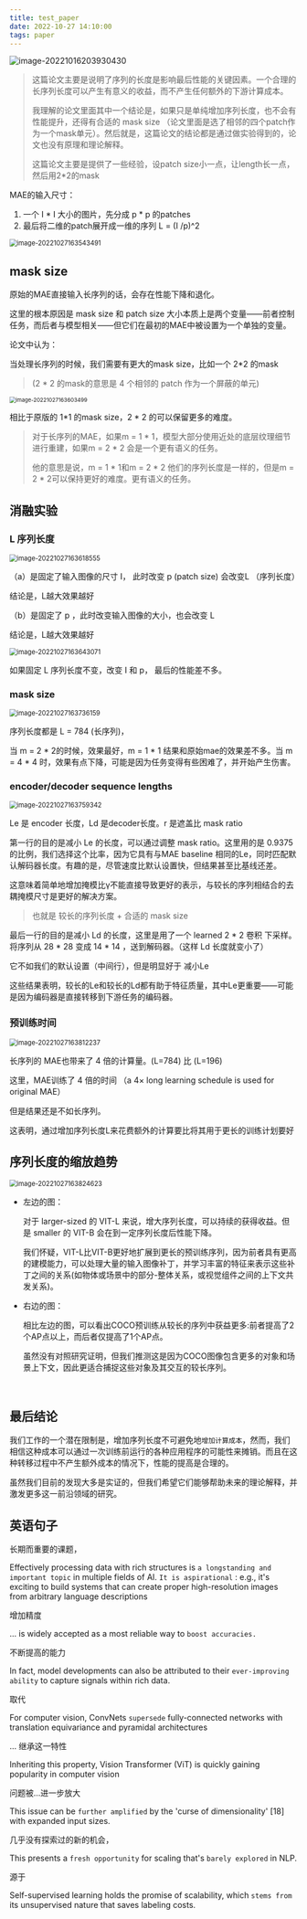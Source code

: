 ```yaml
---
title: test_paper
date: 2022-10-27 14:10:00
tags: paper
---
```




![image-20221016203930430](https://cdn.jsdelivr.net/gh/laptype/cloud@main/img/%E6%96%B0%E5%BB%BA%20Markdown_img/16-35-337-image-20221016203930430-71.png)



> 这篇论文主要是说明了序列的长度是影响最后性能的关键因素。一个合理的长序列长度可以产生有意义的收益，而不产生任何额外的下游计算成本。
>
> 
>
> 我理解的论文里面其中一个结论是，如果只是单纯增加序列长度，也不会有性能提升，还得有合适的 mask size （论文里面是选了相邻的四个patch作为一个mask单元）。然后就是，这篇论文的结论都是通过做实验得到的，论文也没有原理和理论解释。
>
> 
>
> 这篇论文主要是提供了一些经验，设patch size小一点，让length长一点，然后用2*2的mask





MAE的输入尺寸：

1. 一个 I * I 大小的图片，先分成 p * p 的patches
2. 最后将二维的patch展开成一维的序列 L = (I /p)^2



<img src="https://cdn.jsdelivr.net/gh/laptype/cloud@main/img/%E6%96%B0%E5%BB%BA%20Markdown_img/16-38-856-image-20221027163543491-4d.png" alt="image-20221027163543491" style="zoom:80%;" />

## mask size

原始的MAE直接输入长序列的话，会存在性能下降和退化。

这里的根本原因是 mask size 和 patch size 大小本质上是两个变量——前者控制任务，而后者与模型相关——但它们在最初的MAE中被设置为一个单独的变量。



论文中认为：

当处理长序列的时候，我们需要有更大的mask size，比如一个 2*2 的mask 

> (2 * 2 的mask的意思是 4 个相邻的 patch 作为一个屏蔽的单元)

<img src="https://cdn.jsdelivr.net/gh/laptype/cloud@main/img/%E6%96%B0%E5%BB%BA%20Markdown_img/16-38-856-image-20221027163603499-1a.png" alt="image-20221027163603499" style="zoom:67%;" />

相比于原版的 1*1 的mask size，2 * 2 的可以保留更多的难度。

> 对于长序列的MAE，如果m = 1 * 1，模型大部分使用近处的底层纹理细节进行重建，如果m = 2 * 2 会是一个更有语义的任务。
>
> 他的意思是说，m = 1 * 1和m = 2 * 2 他们的序列长度是一样的，但是m = 2 * 2可以保持更好的难度。更有语义的任务。



## 消融实验

### L 序列长度

<img src="https://cdn.jsdelivr.net/gh/laptype/cloud@main/img/%E6%96%B0%E5%BB%BA%20Markdown_img/16-38-856-image-20221027163618555-ae.png" alt="image-20221027163618555" style="zoom:80%;" />

（a）是固定了输入图像的尺寸 I， 此时改变 p (patch size) 会改变L （序列长度）

结论是，L越大效果越好

（b）是固定了 p ，此时改变输入图像的大小，也会改变 L 

结论是，L越大效果越好



<img src="https://cdn.jsdelivr.net/gh/laptype/cloud@main/img/%E6%96%B0%E5%BB%BA%20Markdown_img/16-38-856-image-20221027163643071-de.png" alt="image-20221027163643071" style="zoom:80%;" />

如果固定 L 序列长度不变，改变 I 和 p， 最后的性能差不多。



### mask size

<img src="https://cdn.jsdelivr.net/gh/laptype/cloud@main/img/%E6%96%B0%E5%BB%BA%20Markdown_img/16-38-856-image-20221027163736159-0c.png" alt="image-20221027163736159" style="zoom:80%;" />

序列长度都是 L = 784 (长序列)，

当 m = 2 * 2的时候，效果最好，m =  1 * 1 结果和原始mae的效果差不多。当 m =  4 * 4 时，效果有点下降，可能是因为任务变得有些困难了，并开始产生伤害。 



### encoder/decoder sequence lengths

<img src="https://cdn.jsdelivr.net/gh/laptype/cloud@main/img/%E6%96%B0%E5%BB%BA%20Markdown_img/16-38-856-image-20221027163759342-5e.png" alt="image-20221027163759342" style="zoom:80%;" />

Le 是 encoder 长度，Ld 是decoder长度。r 是遮盖比 mask ratio



第一行的目的是减小 Le 的长度，可以通过调整 mask ratio。这里用的是 0.9375 的比例，我们选择这个比率，因为它具有与MAE baseline 相同的Le，同时匹配默认解码器长度。有趣的是，尽管速度比默认设置快，但结果甚至比基线还差。

这意味着简单地增加掩模比γ不能直接导致更好的表示，与较长的序列相结合的去耦掩模尺寸是更好的解决方案。

> 也就是 较长的序列长度 + 合适的 mask size

最后一行的目的是减小 Ld 的长度，这里是用了一个 learned 2 * 2 卷积 下采样。将序列从 28 * 28 变成 14 * 14 ，送到解码器。（这样 Ld 长度就变小了）

它不如我们的默认设置（中间行），但是明显好于 减小Le



这些结果表明，较长的Le和较长的Ld都有助于特征质量，其中Le更重要——可能是因为编码器是直接转移到下游任务的编码器。





### 预训练时间

<img src="https://cdn.jsdelivr.net/gh/laptype/cloud@main/img/%E6%96%B0%E5%BB%BA%20Markdown_img/16-38-857-image-20221027163812237-68.png" alt="image-20221027163812237" style="zoom:80%;" />

长序列的 MAE也带来了 4 倍的计算量。(L=784) 比 (L=196)

这里，MAE训练了 4 倍的时间 （a 4× long learning schedule is used for original MAE）

但是结果还是不如长序列。

这表明，通过增加序列长度L来花费额外的计算要比将其用于更长的训练计划要好



## 序列长度的缩放趋势

<img src="https://cdn.jsdelivr.net/gh/laptype/cloud@main/img/%E6%96%B0%E5%BB%BA%20Markdown_img/16-38-857-image-20221027163824623-df.png" alt="image-20221027163824623" style="zoom:80%;" />



- 左边的图：

  对于 larger-sized 的 VIT-L 来说，增大序列长度，可以持续的获得收益。但是 smaller 的 VIT-B 会在到一定序列长度后性能下降。

  

  我们怀疑，VIT-L比VIT-B更好地扩展到更长的预训练序列，因为前者具有更高的建模能力，可以处理大量的输入图像补丁，并学习丰富的特征来表示这些补丁之间的关系(如物体或场景中的部分-整体关系，或视觉组件之间的上下文共发关系)。



- 右边的图：

  相比左边的图，可以看出COCO预训练从较长的序列中获益更多:前者提高了2个AP点以上，而后者仅提高了1个AP点。

  虽然没有对照研究证明，但我们推测这是因为COCO图像包含更多的对象和场景上下文，因此更适合捕捉这些对象及其交互的较长序列。

​	





## 最后结论

我们工作的一个潜在限制是，增加序列长度不可避免地`增加计算成本`，然而，我们相信这种成本可以通过一次训练前运行的各种应用程序的可能性来摊销。而且在这种转移过程中不产生额外成本的情况下，性能的提高是合理的。



虽然我们目前的发现大多是实证的，但我们希望它们能够帮助未来的理论解释，并激发更多这一前沿领域的研究。





## 英语句子

长期而重要的课题，

Effectively processing data with rich structures is `a longstanding and important topic` in multiple fields of AI. `It is aspirational` : e.g., it's exciting to build systems that can create proper high-resolution images from arbitrary language descriptions



增加精度

... is widely accepted as a most reliable way to `boost accuracies.`



不断提高的能力

In fact, model developments can also be attributed to their `ever-improving ability` to capture signals within rich data.



取代

For computer vision, ConvNets `supersede` fully-connected networks with translation equivariance and pyramidal architectures



... 继承这一特性

Inheriting this property, Vision Transformer (ViT) is quickly gaining popularity in computer vision



问题被...进一步放大

This issue can be `further amplified` by the 'curse of dimensionality' [18] with expanded input sizes.



几乎没有探索过的新的机会，

This presents a `fresh opportunity` for scaling that's `barely explored` in NLP.



源于

Self-supervised learning holds the promise of scalability, which `stems from` its unsupervised nature that saves labeling costs.

